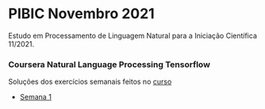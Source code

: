 # PIBIC Novembro 2021

Estudo em Processamento de Linguagem Natural para a Iniciação Científica 11/2021.

### Coursera Natural Language Processing Tensorflow

Soluções dos exercícios semanais feitos no [curso](https://www.coursera.org/learn/natural-language-processing-tensorflow/home/welcome)

- [Semana 1](C3/W1/assignment/C3_W1_Assignment.ipynb)
